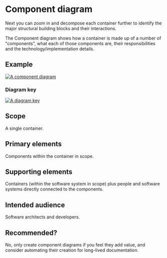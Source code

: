 <!-- ---
layout: default
title: 3. Component diagram
parent: Diagrams
nav_order: 3
permalink: /diagrams/component
--- -->

# Component diagram

Next you can zoom in and decompose each container further to identify the major structural building blocks and their
interactions.

The Component diagram shows how a container is made up of a number of "components", what each of those components are,
their responsibilities and the technology/implementation details.

## Example

[![A component diagram](https://static.structurizr.com/workspace/36141/diagrams/Components.png)](https://static.structurizr.com/workspace/36141/diagrams/Components.png)

### Diagram key

[![A diagram key](https://static.structurizr.com/workspace/36141/diagrams/Components-key.png)](https://static.structurizr.com/workspace/36141/diagrams/Components-key.png)

## Scope

A single container.

## Primary elements

Components within the container in scope.

## Supporting elements

Containers (within the software system in scope) plus people and software systems directly connected to the components.

## Intended audience

Software architects and developers.

## Recommended?

No, only create component diagrams if you feel they add value, and consider automating their creation
for long-lived documentation.

<!-- <script type="application/javascript" src="https://code.jquery.com/jquery-3.7.1.slim.min.js"></script>
<script type="application/javascript" src="/assets/c4model.js"></script> -->